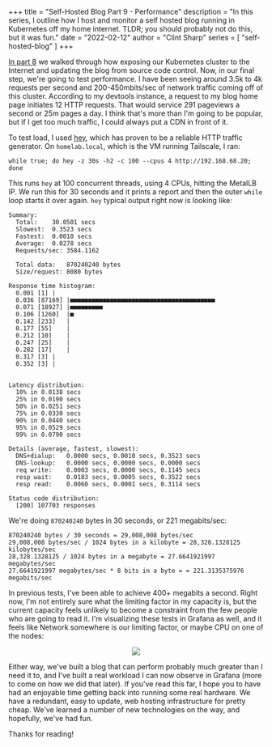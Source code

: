 +++
title = "Self-Hosted Blog Part 9 - Performance"
description = "In this series, I outline how I host and monitor a self hosted blog running in Kubernetes off my home internet. TLDR; you should probably not do this, but it was fun."
date = "2022-02-12"
author = "Clint Sharp"
series = [ "self-hosted-blog" ]
+++

[In part 8](../6) we walked through how exposing our Kubernetes cluster to the Internet and updating the blog from source code control. Now, in our final step, we're going to test performance. I have been seeing around 3.5k to 4k requests per second and 200-450mbits/sec of network traffic coming off of this cluster. According to my devtools instance, a request to my blog home page initiates 12 HTTP requests. That would service 291 pageviews a second or 25m pages a day. I think that's more than I'm going to be popular, but if I get too much traffic, I could always put a CDN in front of it.

To test load, I used [hey](https://github.com/rakyll/hey), which has proven to be a reliable HTTP traffic generator. On `homelab.local`, which is the VM running Tailscale, I ran:

```shell
while true; do hey -z 30s -h2 -c 100 --cpus 4 http://192.168.68.20; done
```

This runs `hey` at 100 concurrent threads, using 4 CPUs, hitting the MetalLB IP. We run this for 30 seconds and it prints a report and then the outer `while` loop starts it over again. `hey` typical output right now is looking like:

```
Summary:
  Total:	30.0501 secs
  Slowest:	0.3523 secs
  Fastest:	0.0010 secs
  Average:	0.0278 secs
  Requests/sec:	3584.1162

  Total data:	870240240 bytes
  Size/request:	8080 bytes

Response time histogram:
  0.001 [1]	|
  0.036 [87169]	|■■■■■■■■■■■■■■■■■■■■■■■■■■■■■■■■■■■■■■■■
  0.071 [18927]	|■■■■■■■■■
  0.106 [1260]	|■
  0.142 [233]	|
  0.177 [55]	|
  0.212 [10]	|
  0.247 [25]	|
  0.282 [17]	|
  0.317 [3]	|
  0.352 [3]	|


Latency distribution:
  10% in 0.0138 secs
  25% in 0.0190 secs
  50% in 0.0251 secs
  75% in 0.0330 secs
  90% in 0.0440 secs
  95% in 0.0529 secs
  99% in 0.0790 secs

Details (average, fastest, slowest):
  DNS+dialup:	0.0000 secs, 0.0010 secs, 0.3523 secs
  DNS-lookup:	0.0000 secs, 0.0000 secs, 0.0000 secs
  req write:	0.0003 secs, 0.0000 secs, 0.1145 secs
  resp wait:	0.0183 secs, 0.0005 secs, 0.3522 secs
  resp read:	0.0060 secs, 0.0001 secs, 0.3114 secs

Status code distribution:
  [200]	107703 responses
```

We're doing `870240240` bytes in 30 seconds, or 221 megabits/sec:

```
870240240 bytes / 30 seconds = 29,008,008 bytes/sec
29,008,008 bytes/sec / 1024 bytes in a kilobyte = 28,328.1328125 kilobytes/sec
28,328.1328125 / 1024 bytes in a megabyte = 27.6641921997 megabytes/sec
27.6641921997 megabytes/sec * 8 bits in a byte = = 221.3135375976 megabits/sec
```

In previous tests, I've been able to achieve 400+ megabits a second. Right now, I'm not entirely sure what the limiting factor in my capacity is, but the current capacity feels unlikely to become a constraint from the few people who are going to read it. I'm visualizing these tests in Grafana as well, and it feels like Network somewhere is our limiting factor, or maybe CPU on one of the nodes:

<p align="center"><img src="../images/Grafana.png" /></p>

Either way, we've built a blog that can perform probably much greater than I need it to, and I've built a real workload I can now observe in Grafana (more to come on how we did that later). If you've read this far, I hope you to have had an enjoyable time getting back into running some real hardware. We have a redundant, easy to update, web hosting infrastructure for pretty cheap. We've learned a number of new technologies on the way, and hopefully, we've had fun. 

Thanks for reading!
